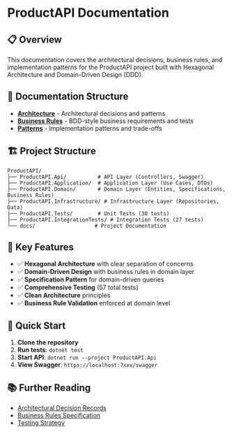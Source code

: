 # ProductAPI Documentation

## 📋 Overview

This documentation covers the architectural decisions, business rules, and implementation patterns for the ProductAPI project built with Hexagonal Architecture and Domain-Driven Design (DDD).

## 📁 Documentation Structure

- **[Architecture](./architecture/)** - Architectural decisions and patterns
- **[Business Rules](./business-rules/)** - BDD-style business requirements and tests
- **[Patterns](./patterns/)** - Implementation patterns and trade-offs

## 🏗️ Project Structure

```
ProductAPI/
├── ProductAPI.Api/          # API Layer (Controllers, Swagger)
├── ProductAPI.Application/  # Application Layer (Use Cases, DTOs)
├── ProductAPI.Domain/       # Domain Layer (Entities, Specifications, Business Rules)
├── ProductAPI.Infrastructure/ # Infrastructure Layer (Repositories, Data)
├── ProductAPI.Tests/        # Unit Tests (30 tests)
├── ProductAPI.IntegrationTests/ # Integration Tests (27 tests)
└── docs/                   # Project Documentation
```

## 🎯 Key Features

- ✅ **Hexagonal Architecture** with clear separation of concerns
- ✅ **Domain-Driven Design** with business rules in domain layer
- ✅ **Specification Pattern** for domain-driven queries
- ✅ **Comprehensive Testing** (57 total tests)
- ✅ **Clean Architecture** principles
- ✅ **Business Rule Validation** enforced at domain level

## 🚀 Quick Start

1. **Clone the repository**
2. **Run tests**: `dotnet test`
3. **Start API**: `dotnet run --project ProductAPI.Api`
4. **View Swagger**: `https://localhost:7xxx/swagger`

## 📚 Further Reading

- [Architectural Decision Records](./architecture/ADRs.md)
- [Business Rules Specification](./business-rules/product-rules.md)
- [Testing Strategy](./architecture/testing-strategy.md)